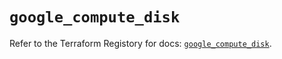 # `google_compute_disk`

Refer to the Terraform Registory for docs: [`google_compute_disk`](https://registry.terraform.io/providers/hashicorp/google-beta/4.83.0/docs/resources/google_compute_disk).
